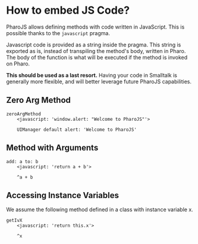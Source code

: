 # How to embed JS Code?

PharoJS allows defining methods with code written in JavaScript. This is possible thanks to the `javascript` pragma.  

Javascript code is provided as a string inside the pragma. This string is exported as is, instead of transpiling the method's body, written in Pharo. The body of the function is what will be executed if the method is invoked on Pharo.

**This should be used as a last resort.** Having your code in Smalltalk is generally more flexible, and will better leverage future PharoJS capabilities.

## Zero Arg Method

```smalltalk
zeroArgMethod
	<javascript: 'window.alert: "Welcome to PharoJS"'>
	
	UIManager default alert: 'Welcome to PharoJS'
```

## Method with Arguments

```smalltalk
add: a to: b
	<javascript: 'return a + b'>
	
	^a + b
```

## Accessing Instance Variables 

We assume the following method defined in a class with instance variable x.

```smalltalk
getIvX
	<javascript: 'return this.x'>
	
	^x
```